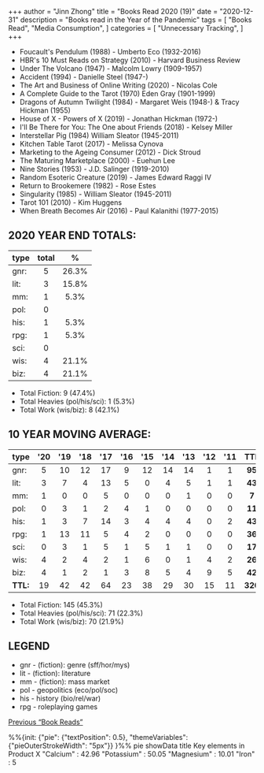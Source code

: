 +++ 
author = "Jinn Zhong" 
title = "Books Read 2020 (19)" 
date = "2020-12-31" 
description = "Books read in the Year of the Pandemic" 
tags = [
    "Books Read",
    "Media Consumption",
]
categories = [
    "Unnecessary Tracking",
]
+++
* Foucault's Pendulum (1988) - Umberto Eco (1932-2016)
* HBR's 10 Must Reads on Strategy (2010) - Harvard Business Review
* Under The Volcano (1947) - Malcolm Lowry (1909-1957)
* Accident (1994) - Danielle Steel (1947-) 
* The Art and Business of Online Writing (2020) - Nicolas Cole
* A Complete Guide to the Tarot (1970) Eden Gray (1901-1999)
* Dragons of Autumn Twilight (1984) - Margaret Weis (1948-) & Tracy Hickman (1955)
* House of X - Powers of X (2019) - Jonathan Hickman (1972-)
* I'll Be There for You: The One about Friends (2018) - Kelsey Miller
* Interstellar Pig (1984) William Sleator (1945-2011)
* Kitchen Table Tarot (2017) - Melissa Cynova
* Marketing to the Ageing Consumer (2012) - Dick Stroud
* The Maturing Marketplace (2000) - Euehun Lee
* Nine Stories (1953) - J.D. Salinger (1919-2010)
* Random Esoteric Creature (2019) - James Edward Raggi IV
* Return to Brookemere (1982) - Rose Estes
* Singularity (1985) - William Sleator (1945-2011)
* Tarot 101 (2010) - Kim Huggens
* When Breath Becomes Air (2016) - Paul Kalanithi (1977-2015)

## 2020 YEAR END TOTALS:
|type|total|%|
|---|:---:|:---:|
|gnr:| 5|26.3%|
|lit:| 3|15.8%|
|mm:| 1|5.3%|
|pol:| 0| |
|his:| 1|5.3%|
|rpg:| 1|5.3%|
|sci:| 0| |
|wis:| 4|21.1%|
|biz:| 4|21.1%|

* Total Fiction: 9 (47.4%)
* Total Heavies (pol/his/sci): 1 (5.3%)
* Total Work (wis/biz): 8 (42.1%)

## 10 YEAR MOVING AVERAGE:

|type|'20|'19|'18|'17|'16|'15|'14|'13|'12|'11|TTL|%|
|:---|:---:|:---:|:---:|:---:|:---:|:---:|:---:|:---:|:---:|:---:|:---:|:---:|
|gnr:| 5|10|12|17|9|12|14|14|1|1|**95**|29.7%|
|lit:| 3|7|4|13|5|0|4|5|1|1|**43**|13.4%|
|mm:| 1|0|0|5|0|0|0|1|0|0|**7**|2.2%|
|pol:| 0|3|1|2|4|1|0|0|0|0|**11**|3.4%|
|his:| 1|3|7|14|3|4|4|4|0|2|**43**|12.7%|
|rpg:| 1|13|11|5|4|2|0|0|0|0|**36**|13.4%|
|sci:| 0|3|1|5|1|5|1|1|0|0|**17**|5.3%|
|wis:| 4|2|4|2|1|6|0|1|4|2|**26**|8.1%|
|biz:| 4|1|2|1|3|8|5|4|9|5|**42**|13.1%|
|**TTL:**| 19|42|42|64|23|38|29|30|15|11|**320**| |

* Total Fiction: 145 (45.3%)
* Total Heavies (pol/his/sci): 71 (22.3%)
* Total Work (wis/biz): 70 (21.9%)

## LEGEND
* gnr - (fiction): genre (sff/hor/mys)
* lit - (fiction): literature
* mm - (fiction): mass market
* pol - geopolitics (eco/pol/soc)
* his - history (bio/rel/war)
* rpg - roleplaying games

[Previous “Book Reads”](https://journal.jinnzhong.com/tags/books-read/)

%%{init: {"pie": {"textPosition": 0.5}, "themeVariables": {"pieOuterStrokeWidth": "5px"}} }%%
pie showData
    title Key elements in Product X
    "Calcium" : 42.96
    "Potassium" : 50.05
    "Magnesium" : 10.01
    "Iron" :  5

